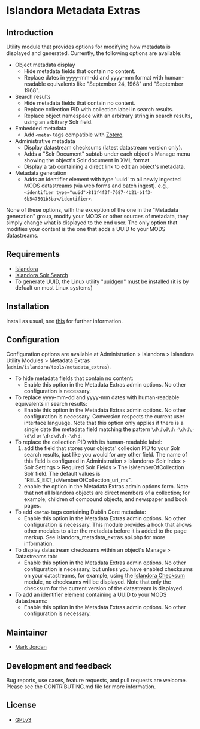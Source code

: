 # Islandora Metadata Extras

## Introduction

Utility module that provides options for modifying how metadata is displayed and generated. Currently, the following options are available:

* Object metadata display
  * Hide metadata fields that contain no content.
  * Replace dates in yyyy-mm-dd and yyyy-mm format with human-readable equivalents like "September 24, 1968" and "September 1968".
* Search results
  * Hide metadata fields that contain no content.
  * Replace collection PID with collection label in search results.
  * Replace object namespace with an arbitrary string in search results, using an arbitrary Solr field.
* Embedded metadata
  * Add `<meta>` tags compatible with [Zotero](https://www.zotero.org/).
* Administrative metadata
  * Display datastream checksums (latest datastream version only).
  * Adds a "Solr Document" subtab under each object's Manage menu showing the object's Solr document in XML format.
  * Display a tab containing a direct link to edit an object's metadata.
* Metadata generation
  * Adds an identifier element with type 'uuid' to all newly ingested MODS datastreams (via web forms and batch ingest). e.g.,`<identifier type="uuid">811f4f3f-7687-4b21-b1f3-6b547501b5ba</identifier>`.

None of these options, with the exception of the one in the "Metadata generation" group, modify your MODS or other sources of metadata, they simply change what is displayed to the end user. The only option that modifies your content is the one that adds a UUID to your MODS datastreams.

## Requirements

* [Islandora](https://github.com/Islandora/islandora)
* [Islandora Solr Search](https://github.com/Islandora/islandora_solr_search)
* To generate UUID, the Linux utility "uuidgen" must be installed (it is by defualt on most Linux systems)

## Installation

Install as usual, see [this](https://drupal.org/documentation/install/modules-themes/modules-7) for further information.

## Configuration

Configuration options are available at Administration > Islandora > Islandora Utility Modules > Metadata Extras (`admin/islandora/tools/metadata_extras`).

* To hide metadata fields that contain no content:
  * Enable this option in the Metadata Extras admin options. No other configuration is necessary.
* To replace yyyy-mm-dd and yyyy-mm dates with human-readable equivalents in search results:
  * Enable this option in the Metadata Extras admin options. No other configuration is necessary. Conversion respects the current user interface language. Note that this option only applies if there is a single date the metadata field matching the pattern `\d\d\d\d\-\d\d\-\d\d` or `\d\d\d\d\-\d\d`.
* To replace the collection PID with its human-readable label:
  1. add the field that stores your objects' collecion PID to your Solr search results, just like you would for any other field. The name of this field is configured in Administration > Islandora> Solr Index > Solr Settings > Required Solr Fields > The isMemberOfCollection Solr field. The default values is "RELS_EXT_isMemberOfCollection_uri_ms".
  1. enable the option in the Metadata Extras admin options form. Note that not all Islandora objects are direct members of a collection; for example, children of compound objects, and newspaper and book pages.
* To add `<meta>` tags containing Dublin Core metadata:
  * Enable this option in the Metadata Extras admin options. No other configuration is necessary. This module provides a hook that allows other modules to alter the metadata before it is added to the page markup. See islandora_metadata_extras.api.php for more information.
* To display datastream checksums within an object's Manage > Datastreams tab:
  * Enable this option in the Metadata Extras admin options. No other configuration is necessary, but unless you have enabled checksums on your datastreams, for example, using the [Islandora Checksum](https://github.com/Islandora/islandora_checksum) module, no checksums will be displayed. Note that only the checksum for the current version of the datastream is displayed.
* To add an identifier element containing a UUID to your MODS datastreams:
  * Enable this option in the Metadata Extras admin options. No other configuration is necessary.

## Maintainer

* [Mark Jordan](https://github.com/mjordan)

## Development and feedback

Bug reports, use cases, feature requests, and pull requests are welcome. Please see the CONTRIBUTING.md file for more information.

## License

* [GPLv3](http://www.gnu.org/licenses/gpl-3.0.txt)
